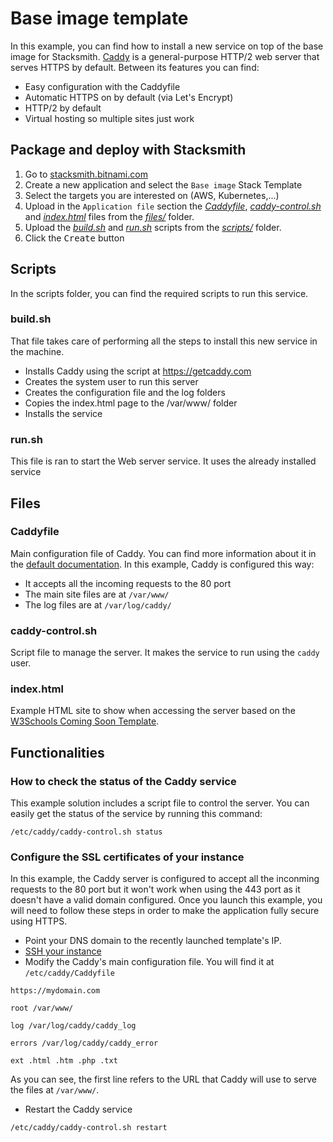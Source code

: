 # Base image template

In this example, you can find how to install a new service on top of the base image for Stacksmith. [Caddy](https://caddyserver.com/) is a general-purpose HTTP/2 web server that serves HTTPS by default. Between its features you can find:

- Easy configuration with the Caddyfile
- Automatic HTTPS on by default (via Let's Encrypt)
- HTTP/2 by default
- Virtual hosting so multiple sites just work

## Package and deploy with Stacksmith

1. Go to [stacksmith.bitnami.com](https://stacksmith.bitnami.com)
2. Create a new application and select the `Base image` Stack Template
3. Select the targets you are interested on (AWS, Kubernetes,...)
4. Upload in the `Application file` section the [_Caddyfile_](files/Caddyfile), [_caddy-control.sh_](files/caddy-control.sh) and [_index.html_](files/index.html) files from the [_files/_](files/) folder.
5. Upload the [_build.sh_](scripts/build.sh) and [_run.sh_](scripts/run.sh) scripts from the [_scripts/_](scripts/) folder.
6. Click the <kbd>Create</kbd> button

## Scripts

In the scripts folder, you can find the required scripts to run this service. 

### build.sh 

That file takes care of performing all the steps to install this new service in the machine.

- Installs Caddy using the script at https://getcaddy.com
- Creates the system user to run this server
- Creates the configuration file and the log folders
- Copies the index.html page to the /var/www/ folder
- Installs the service

### run.sh 

This file is ran to start the Web server service. It uses the already installed service 

## Files

### Caddyfile

Main configuration file of Caddy. You can find more information about it in the [default documentation](https://caddyserver.com/docs/caddyfile). In this example, Caddy is configured this way:

- It accepts all the incoming requests to the 80 port
- The main site files are at `/var/www/`
- The log files are at `/var/log/caddy/`

### caddy-control.sh

Script file to manage the server. It makes the service to run using the `caddy` user.

### index.html

Example HTML site to show when accessing the server based on the [W3Schools Coming Soon Template](https://www.w3schools.com/w3css/tryw3css_templates_coming_soon.htm).

## Functionalities

### How to check the status of the Caddy service

This example solution includes a script file to control the server. You can easily get the status of the service by running this command:

```
/etc/caddy/caddy-control.sh status
```


### Configure the SSL certificates of your instance

In this example, the Caddy server is configured to accept all the inconming requests to the 80 port but it won't work when using the 443 port as it doesn't have a valid domain configured. Once you launch this example, you will need to follow these steps in order to make the application fully secure using HTTPS. 

- Point your DNS domain to the recently launched template's IP.
- [SSH your instance](https://stacksmith.bitnami.com/support/faq-aws)
- Modify the Caddy's main configuration file. You will find it at `/etc/caddy/Caddyfile`

```
https://mydomain.com

root /var/www/

log /var/log/caddy/caddy_log

errors /var/log/caddy/caddy_error

ext .html .htm .php .txt
```

As you can see, the first line refers to the URL that Caddy will use to serve the files at `/var/www/`.

- Restart the Caddy service

```
/etc/caddy/caddy-control.sh restart
```
